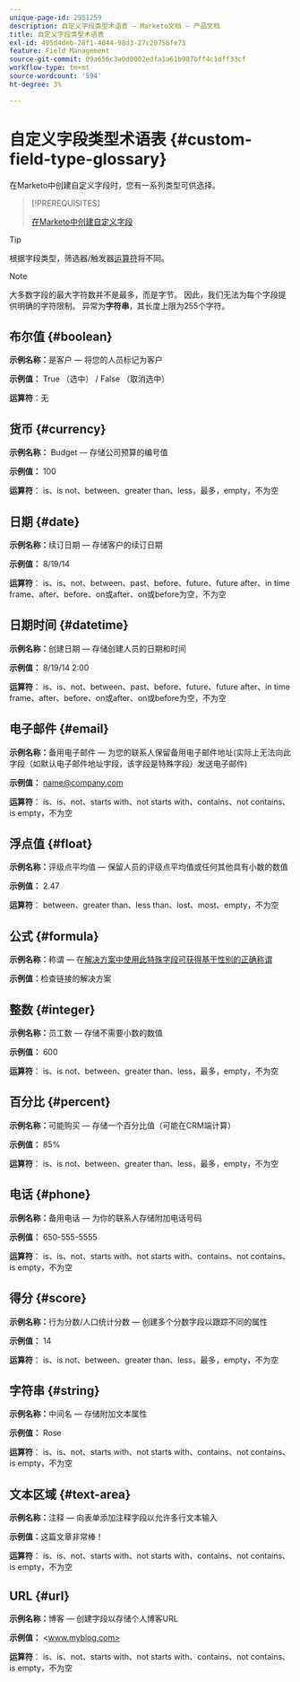 ```yaml
---
unique-page-id: 2951259
description: 自定义字段类型术语表 — Marketo文档 — 产品文档
title: 自定义字段类型术语表
exl-id: 495d4deb-28f1-4044-98d3-27c20756fe73
feature: Field Management
source-git-commit: 09a656c3a0d0002edfa1a61b987bff4c1dff33cf
workflow-type: tm+mt
source-wordcount: '594'
ht-degree: 3%

---
```


# 自定义字段类型术语表 {#custom-field-type-glossary}

在Marketo中创建自定义字段时，您有一系列类型可供选择。

>[!PREREQUISITES]
>
>[在Marketo中创建自定义字段](/help/marketo/product-docs/administration/field-management/create-a-custom-field-in-marketo.md)

>[!TIP]
>
>根据字段类型，筛选器/触发器[运算符](/help/marketo/product-docs/core-marketo-concepts/smart-lists-and-static-lists/creating-a-smart-list/smart-list-filter-operators-glossary.md)将不同。

>[!NOTE]
>
>大多数字段的最大字符数并不是最多，而是字节。 因此，我们无法为每个字段提供明确的字符限制。 异常为&#x200B;**字符串**，其长度上限为255个字符。

## 布尔值 {#boolean}

**示例名称：**&#x200B;是客户 — 将您的人员标记为客户

**示例值：** True （选中） / False （取消选中）

**运算符**：无

## 货币 {#currency}

**示例名称：** Budget — 存储公司预算的编号值

**示例值：** 100

**运算符**： is、is not、between、greater than、less，最多，empty，不为空

## 日期 {#date}

**示例名称：**&#x200B;续订日期 — 存储客户的续订日期

**示例值：** 8/19/14

**运算符**： is、is、not、between、past、before、future、future after、in time frame、after、before、on或after、on或before为空，不为空

## 日期时间 {#datetime}

**示例名称：**&#x200B;创建日期 — 存储创建人员的日期和时间

**示例值：** 8/19/14 2:00

**运算符**： is、is、not、between、past、before、future、future after、in time frame、after、before、on或after、on或before为空，不为空

## 电子邮件 {#email}

**示例名称：**&#x200B;备用电子邮件 — 为您的联系人保留备用电子邮件地址(实际上无法向此字段（如默认电子邮件地址字段，该字段是特殊字段）发送电子邮件)

**示例值：** <name@company.com>

**运算符**： is、is、not、starts with、not starts with、contains、not contains、is empty，不为空

## 浮点值 {#float}

**示例名称：**&#x200B;评级点平均值 — 保留人员的评级点平均值或任何其他具有小数的数值

**示例值：** 2.47

**运算符**： between、greater than、less than、lost、most、empty，不为空

## 公式 {#formula}

**示例名称：**&#x200B;称谓 — 在[解决方案中使用此特殊字段可获得基于性别的正确称谓](/help/marketo/product-docs/administration/field-management/create-and-use-a-concatenated-string-formula-field.md)

**示例值：**&#x200B;检查链接的解决方案

## 整数 {#integer}

**示例名称：**&#x200B;员工数 — 存储不需要小数的数值

**示例值：** 600

**运算符**： is、is not、between、greater than、less，最多，empty，不为空

## 百分比 {#percent}

**示例名称：**&#x200B;可能购买 — 存储一个百分比值（可能在CRM端计算）

**示例值：** 85%

**运算符**： is、is not、between、greater than、less，最多，empty，不为空

## 电话 {#phone}

**示例名称：**&#x200B;备用电话 — 为你的联系人存储附加电话号码

**示例值：** 650-555-5555

**运算符**： is、is、not、starts with、not starts with、contains、not contains、is empty，不为空

## 得分 {#score}

**示例名称：**&#x200B;行为分数/人口统计分数 — 创建多个分数字段以跟踪不同的属性

**示例值：** 14

**运算符**： is、is not、between、greater than、less，最多，empty，不为空

## 字符串 {#string}

**示例名称：**&#x200B;中间名 — 存储附加文本属性

**示例值：** Rose

**运算符**： is、is、not、starts with、not starts with、contains、not contains、is empty，不为空

## 文本区域 {#text-area}

**示例名称：**&#x200B;注释 — 向表单添加注释字段以允许多行文本输入

**示例值：**&#x200B;这篇文章非常棒！

**运算符**： is、is、not、starts with、not starts with、contains、not contains、is empty，不为空

## URL {#url}

**示例名称：**&#x200B;博客 — 创建字段以存储个人博客URL

**示例值：** &lt;www.myblog.com>

**运算符**： is、is、not、starts with、not starts with、contains、not contains、is empty，不为空
